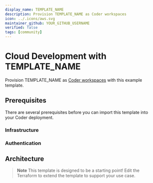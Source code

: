 ```yaml
---
display_name: TEMPLATE_NAME
description: Provision TEMPLATE_NAME as Coder workspaces
icon: ../.icons/aws.svg
maintainer_github: YOUR_GITHUB_USERNAME
verified: false
tags: [community]
---
```


# Cloud Development with TEMPLATE_NAME

Provision TEMPLATE_NAME as [Coder workspaces](https://coder.com/docs/coder-v2/latest) with this example template.

<!-- Add screenshot or demo GIF. Suggestion: Side-by-side Coder "workspace" page (left) and resources in cloud dashboard (right) -->

## Prerequisites

There are several prerequisites before you can import this template into your Coder deployment.

### Infrastructure

<!-- Does infrastructure need to be created or configured to use this template? -->

### Authentication

<!-- How does the user authenticate with the cloud API? -->

## Architecture

> **Note**
> This template is designed to be a starting point! Edit the Terraform to extend the template to support your use case.

<!-- Which resources are provisioned as a part of this template? -->

<!-- Which resources (and workspace directories) are persisted? Which are ephemeral? -->

<!-- What is the recommended way to pre-bake developer tools (e.g. python3) into the workspace? -->
